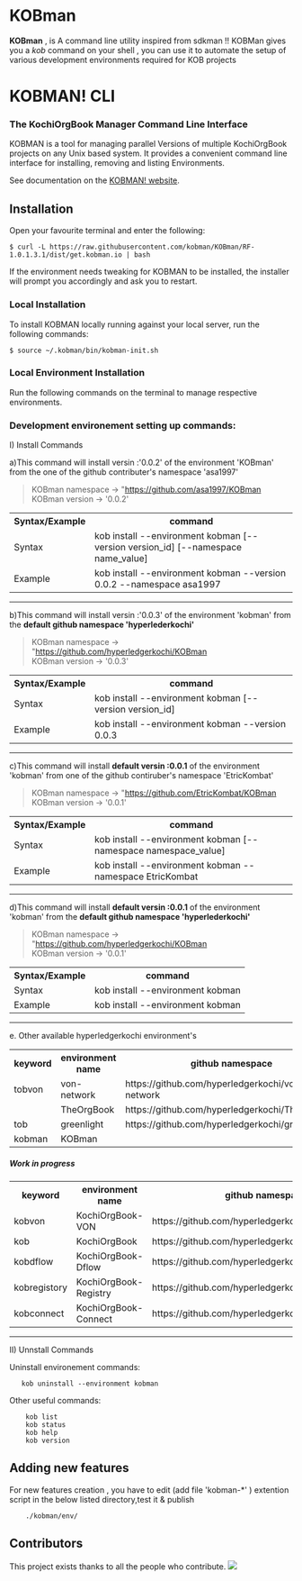 # KOBman

**KOBman** , is A command line utility inspired from sdkman !! 
KOBMan gives you a *kob* command on your shell , you can use it to automate the setup of various development environments required for KOB projects  





# KOBMAN! CLI
### The KochiOrgBook Manager Command Line Interface<!--Text-->

<!--Text-->

<!--
<!--[![Build Status](https://travis-ci.org/kobman/kobman-cli.svg?branch=master)](https://travis-ci.org/kobman/kobman-cli)
[![Latest Version](https://api.bintray.com/packages/kobman/generic/kobman-cli/images/download.svg) ](https://bintray.com/kobman/generic/kobman-cli/_latestVersion)
[![Backers on Open Collective](https://opencollective.com/kobman/backers/badge.svg)](#backers) 
[![Sponsors on Open Collective](https://opencollective.com/kobman/sponsors/badge.svg)](#sponsors)
[![Slack](https://slack.kobman.io/badge.svg)](https://slack.kobman.io)
-->

KOBMAN is a tool for managing parallel Versions of multiple KochiOrgBook projects on any Unix based system. It provides a convenient command line interface for installing, removing and listing Environments.

See documentation on the [KOBMAN! website](https://kobman.github.io).

## Installation

Open your favourite terminal and enter the following:

    $ curl -L https://raw.githubusercontent.com/kobman/KOBman/RF-1.0.1.3.1/dist/get.kobman.io | bash

If the environment needs tweaking for KOBMAN to be installed, the installer will prompt you accordingly and ask you to restart.


### Local Installation

To install KOBMAN locally running against your local server, run the following commands:

	
	$ source ~/.kobman/bin/kobman-init.sh



### Local Environment Installation

Run the following commands on the terminal to manage respective environments.
	
### Development environement setting up commands:

I) Install Commands

a)This command will install versin :'0.0.2' of the environment 'KOBman' from the one of the github contributer's  namespace 'asa1997' 

> KOBman namespace 	-> "https://github.com/asa1997/KOBman  
> KOBman version 	-> '0.0.2'  

<table>
	<tr><th>Syntax/Example</th><th>command</th></tr>
	<tr><td>Syntax</td><td>kob install --environment kobman [--version version_id] [--namespace name_value]</td></tr>
	<tr><td>Example</td><td>kob install --environment kobman --version 0.0.2 --namespace asa1997</td></tr>
</table>

_________________
	
b)This command will install versin :'0.0.3' of the environment 'kobman' from the **default github namespace 'hyperlederkochi'** 

> KOBman namespace -> "https://github.com/hyperledgerkochi/KOBman  
> KOBman version -> '0.0.3'  

<table>
	<tr><th>Syntax/Example</th><th>command</th></tr>
	<tr><td>Syntax</td><td>kob install --environment kobman [--version version_id]</td></tr>
	<tr><td>Example</td><td>kob install --environment kobman --version 0.0.3 </td></tr>
</table>

_________________
	

c)This command will install **default versin :0.0.1** of the environment 'kobman' from one of the github contiruber's  namespace 'EtricKombat' 

> KOBman namespace -> "https://github.com/EtricKombat/KOBman  
> KOBman version -> '0.0.1'  

<table>
	<tr><th>Syntax/Example</th><th>command</th></tr>
	<tr><td>Syntax</td><td>kob install --environment kobman [--namespace namespace_value]</td></tr>
	<tr><td>Example</td><td>kob install --environment kobman --namespace EtricKombat</td></tr>
</table>
	
_________________
	

d)This command will install **default versin :0.0.1** of the environment 'kobman' from the **default github namespace 'hyperlederkochi'** 

> KOBman namespace -> "https://github.com/hyperledgerkochi/KOBman  
> KOBman version -> '0.0.1' 

<table>
	<tr><th>Syntax/Example</th><th>command</th></tr>
	<tr><td>Syntax</td><td>kob install --environment kobman</td></tr>
	<tr><td>Example</td><td>kob install --environment kobman</td></tr>
</table>

_____________



e.	Other available hyperledgerkochi environment's 
       
<table>
	<tr><th>keyword</th><th>environment name</th><th>github namespace</th></tr>
	<tr><td>tobvon</td><td>von-network</td><td>https://github.com/hyperledgerkochi/von-network</td></tr>
	<tr><td></td><td>TheOrgBook</td><td>https://github.com/hyperledgerkochi/TheOrgBook</td></tr>
	<tr><td>tob</td><td>greenlight</td><td>https://github.com/hyperledgerkochi/greenlight</td></tr>
	<tr><td>kobman</td><td>KOBman</td><td></td></tr>
</table>


##### Work in progress


<table>
	<tr><th>keyword</th><th>environment name</th><th>github namespace</th></tr>
	<tr><td>kobvon</td><td>KochiOrgBook- VON</td><td>https://github.com/hyperledgerkochi/KOBVON</td></tr>
	<tr><td>kob</td><td>KochiOrgBook</td><td>https://github.com/hyperledgerkochi/KochiOrgBook</td></tr>
	<tr><td>kobdflow</td><td>KochiOrgBook- Dflow</td><td>https://github.com/hyperledgerkochi/KOB_GreenLight</td></tr>
	<tr><td>kobregistory</td><td>KochiOrgBook- Registry</td><td>https://github.com/hyperledgerkochi/KOBRegistry</td></tr>
	<tr><td>kobconnect</td><td>KochiOrgBook- Connect</td><td>https://github.com/hyperledgerkochi/KOBConnect</td></tr>
</table>



_____________

II) Unnstall Commands


Uninstall environement  commands:
       
       kob uninstall --environment kobman

                
        
Other useful commands:        
  
             
        kob list
        kob status        
        kob help     
        kob version     
         

## Adding new features

For new features creation , you have to edit (add file 'kobman-*' ) extention script in the below listed directory,test it & publish

        ./kobman/env/

## Contributors

This project exists thanks to all the people who contribute. 
<a href="https://github.com/kobman/KOBman/graphs/contributors"><img src="https://i.stack.imgur.com/kk4j4.jpg" /></a>


